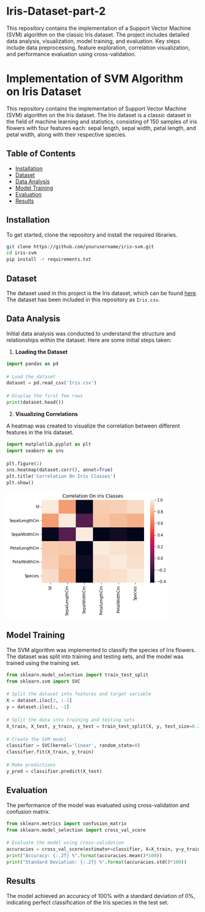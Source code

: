 # Iris-Dataset-part-2
This repository contains the implementation of a Support Vector Machine (SVM) algorithm on the classic Iris dataset. The project includes detailed data analysis, visualization, model training, and evaluation. Key steps include data preprocessing, feature exploration, correlation visualization, and performance evaluation using cross-validation.

# Implementation of SVM Algorithm on Iris Dataset

This repository contains the implementation of Support Vector Machine (SVM) algorithm on the Iris dataset. The Iris dataset is a classic dataset in the field of machine learning and statistics, consisting of 150 samples of iris flowers with four features each: sepal length, sepal width, petal length, and petal width, along with their respective species.

## Table of Contents
- [Installation](#installation)
- [Dataset](#dataset)
- [Data Analysis](#data-analysis)
- [Model Training](#model-training)
- [Evaluation](#evaluation)
- [Results](#results)


## Installation

To get started, clone the repository and install the required libraries.

```bash
git clone https://github.com/yourusername/iris-svm.git
cd iris-svm
pip install -r requirements.txt
```

## Dataset

The dataset used in this project is the Iris dataset, which can be found [here](https://www.kaggle.com/uciml/iris). The dataset has been included in this repository as `Iris.csv`.

## Data Analysis

Initial data analysis was conducted to understand the structure and relationships within the dataset. Here are some initial steps taken:

1. **Loading the Dataset**

```python
import pandas as pd

# Load the dataset
dataset = pd.read_csv('Iris.csv')

# Display the first few rows
print(dataset.head())
```

2. **Visualizing Correlations**

A heatmap was created to visualize the correlation between different features in the Iris dataset.

```python
import matplotlib.pyplot as plt
import seaborn as sns

plt.figure(1)
sns.heatmap(dataset.corr(), annot=True)
plt.title('Correlation On Iris Classes')
plt.show()
```

![Correlation Heatmap](output_4_1.png)

## Model Training

The SVM algorithm was implemented to classify the species of Iris flowers. The dataset was split into training and testing sets, and the model was trained using the training set.

```python
from sklearn.model_selection import train_test_split
from sklearn.svm import SVC

# Split the dataset into features and target variable
X = dataset.iloc[:, :-1]
y = dataset.iloc[:, -1]

# Split the data into training and testing sets
X_train, X_test, y_train, y_test = train_test_split(X, y, test_size=0.25, random_state=0)

# Create the SVM model
classifier = SVC(kernel='linear', random_state=0)
classifier.fit(X_train, y_train)

# Make predictions
y_pred = classifier.predict(X_test)
```

## Evaluation

The performance of the model was evaluated using cross-validation and confusion matrix.

```python
from sklearn.metrics import confusion_matrix
from sklearn.model_selection import cross_val_score

# Evaluate the model using cross-validation
accuracies = cross_val_score(estimator=classifier, X=X_train, y=y_train, cv=10)
print("Accuracy: {:.2f} %".format(accuracies.mean()*100))
print("Standard Deviation: {:.2f} %".format(accuracies.std()*100))
```

## Results

The model achieved an accuracy of 100% with a standard deviation of 0%, indicating perfect classification of the Iris species in the test set.

